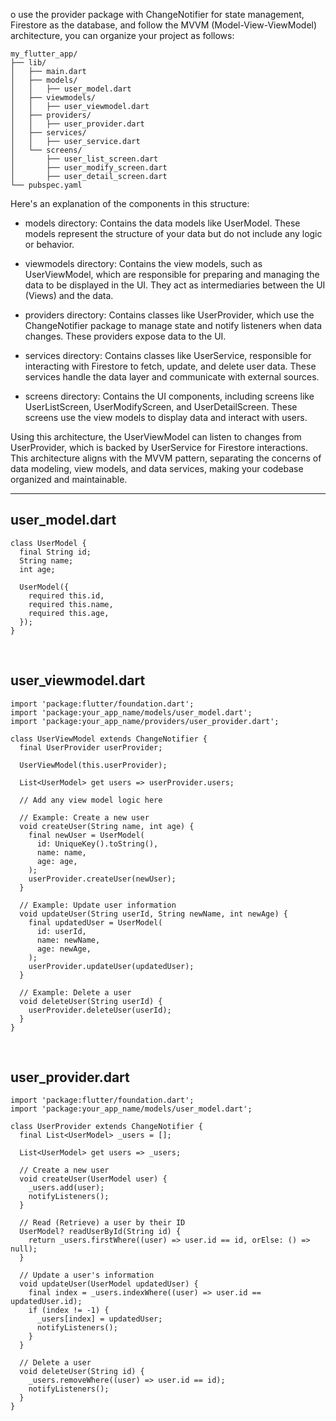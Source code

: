o use the provider package with ChangeNotifier for state management, Firestore as the database, and follow the MVVM (Model-View-ViewModel) architecture, you can organize your project as follows:

```
my_flutter_app/
├── lib/
│   ├── main.dart
│   ├── models/
│   │   ├── user_model.dart
│   ├── viewmodels/
│   │   ├── user_viewmodel.dart
│   ├── providers/
│   │   ├── user_provider.dart
│   ├── services/
│   │   ├── user_service.dart
│   └── screens/
│       ├── user_list_screen.dart
│       ├── user_modify_screen.dart
│       ├── user_detail_screen.dart
└── pubspec.yaml
```



Here's an explanation of the components in this structure:

* models directory: Contains the data models like UserModel. These models represent the structure of your data but do not include any logic or behavior.

* viewmodels directory: Contains the view models, such as UserViewModel, which are responsible for preparing and managing the data to be displayed in the UI. They act as intermediaries between the UI (Views) and the data.

* providers directory: Contains classes like UserProvider, which use the ChangeNotifier package to manage state and notify listeners when data changes. These providers expose data to the UI.

* services directory: Contains classes like UserService, responsible for interacting with Firestore to fetch, update, and delete user data. These services handle the data layer and communicate with external sources.

* screens directory: Contains the UI components, including screens like UserListScreen, UserModifyScreen, and UserDetailScreen. These screens use the view models to display data and interact with users.

Using this architecture, the UserViewModel can listen to changes from UserProvider, which is backed by UserService for Firestore interactions. This architecture aligns with the MVVM pattern, separating the concerns of data modeling, view models, and data services, making your codebase organized and maintainable.


---


## user_model.dart 

```
class UserModel {
  final String id;
  String name;
  int age;

  UserModel({
    required this.id,
    required this.name,
    required this.age,
  });
}
```

<br/>

## user_viewmodel.dart

```
import 'package:flutter/foundation.dart';
import 'package:your_app_name/models/user_model.dart';
import 'package:your_app_name/providers/user_provider.dart';

class UserViewModel extends ChangeNotifier {
  final UserProvider userProvider;

  UserViewModel(this.userProvider);

  List<UserModel> get users => userProvider.users;

  // Add any view model logic here

  // Example: Create a new user
  void createUser(String name, int age) {
    final newUser = UserModel(
      id: UniqueKey().toString(),
      name: name,
      age: age,
    );
    userProvider.createUser(newUser);
  }

  // Example: Update user information
  void updateUser(String userId, String newName, int newAge) {
    final updatedUser = UserModel(
      id: userId,
      name: newName,
      age: newAge,
    );
    userProvider.updateUser(updatedUser);
  }

  // Example: Delete a user
  void deleteUser(String userId) {
    userProvider.deleteUser(userId);
  }
}
```

<br/>


## user_provider.dart

```
import 'package:flutter/foundation.dart';
import 'package:your_app_name/models/user_model.dart';

class UserProvider extends ChangeNotifier {
  final List<UserModel> _users = [];

  List<UserModel> get users => _users;

  // Create a new user
  void createUser(UserModel user) {
    _users.add(user);
    notifyListeners();
  }

  // Read (Retrieve) a user by their ID
  UserModel? readUserById(String id) {
    return _users.firstWhere((user) => user.id == id, orElse: () => null);
  }

  // Update a user's information
  void updateUser(UserModel updatedUser) {
    final index = _users.indexWhere((user) => user.id == updatedUser.id);
    if (index != -1) {
      _users[index] = updatedUser;
      notifyListeners();
    }
  }

  // Delete a user
  void deleteUser(String id) {
    _users.removeWhere((user) => user.id == id);
    notifyListeners();
  }
}
```

<br/>


## 

```
```




<br/>


## 

```
```



<br/>


## 

```
```












